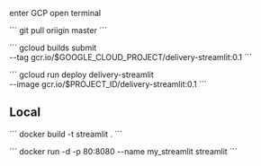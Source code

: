 enter GCP open terminal 

´´´
git pull oriigin master
´´´


´´´
gcloud builds submit \
  --tag gcr.io/$GOOGLE_CLOUD_PROJECT/delivery-streamlit:0.1
´´´

´´´
gcloud run deploy delivery-streamlit \
  --image gcr.io/$PROJECT_ID/delivery-streamlit:0.1
´´´

## Local 

´´´
docker build -t streamlit .
´´´

´´´
docker run -d -p 80:8080 --name my_streamlit streamlit 
´´´